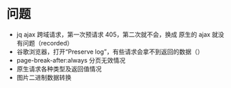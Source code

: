 # 问题
- jq ajax 跨域请求，第一次预请求 405，第二次就不会，换成 原生的 ajax 就没有问题（recorded）
- 谷歌浏览器，打开“Preserve log”，有些请求会拿不到返回的数据（）
- page-break-after:always 分页无效情况
- 原生请求各种类型及返回值情况
- 图片二进制数据转换